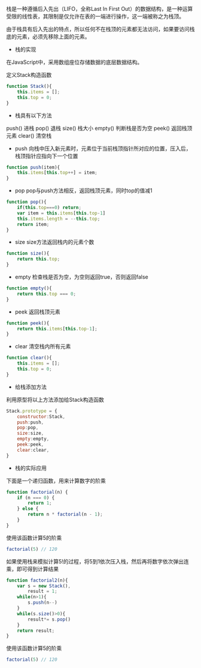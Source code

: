 栈是一种遵循后入先出（LIFO，全称Last In First Out）的数据结构，是一种运算受限的线性表，其限制是仅允许在表的一端进行操作，这一端被称之为栈顶。

由于栈具有后入先出的特点，所以任何不在栈顶的元素都无法访问，如果要访问栈底的元素，必须先移除上面的元素。

- 栈的实现 

在JavaScript中，采用数组座位存储数据的底层数据结构。

定义Stack构造函数
``` js
function Stack(){
    this.items = [];
	this.top = 0;
}
```
- 栈具有以下方法

push() 进栈
pop() 退栈
size() 栈大小
empty() 判断栈是否为空
peek() 返回栈顶元素
clear() 清空栈

- push 
向栈中压入新元素时，元素位于当前栈顶指针所对应的位置，压入后，栈顶指针应指向下一个位置

``` js
function push(item){
    this.items[this.top++] = item;
}
```

- pop 
pop与push方法相反，返回栈顶元素，同时top的值减1

``` js
function pop(){
    if(this.top===0) return;
    var item = this.items[this.top-1]
    this.items.length = --this.top;
    return item;
}
```

- size 
size方法返回栈内的元素个数

``` js
function size(){
    return this.top;
}
```

- empty 
检查栈是否为空，为空则返回true，否则返回false

``` js
function empty(){
    return this.top === 0;
}
```

- peek 
返回栈顶元素

``` js
function peek(){
    return this.items[this.top-1];
}
```

- clear 
清空栈内所有元素

``` js
function clear(){
    this.items = [];
    this.top = 0;
}
```

- 给栈添加方法 

利用原型将以上方法添加给Stack构造函数

``` js
Stack.prototype = {
    constructor:Stack,
    push:push,
    pop:pop,
    size:size,
    empty:empty,
    peek:peek,
    clear:clear,
}
```

- 栈的实际应用
 
下面是一个递归函数，用来计算数字的阶乘

``` js
function factorial(n) {
    if (n === 0) {
        return 1;
    } else {
        return n * factorial(n - 1);
    }
}
```

使用该函数计算5的阶乘

``` js
factorial(5) // 120
```

如果使用栈来模拟计算5!的过程，将5到1依次压入栈，然后再将数字依次弹出连乘，即可得到计算结果

``` js
function factorial2(n){
    var s = new Stack(),
        result = 1;
    while(n>1){
        s.push(n--)
    }
    while(s.size()>0){
        result*= s.pop()
    }
    return result;
}
```

使用该函数计算5的阶乘

``` js
factorial(5) // 120
```